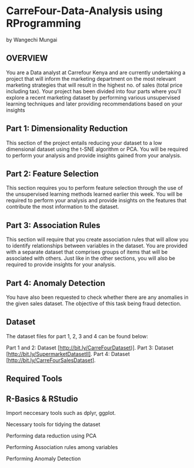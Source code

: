# CarreFour-Data-Analysis using RProgramming
by Wangechi Mungai
## OVERVIEW
You are a Data analyst at Carrefour Kenya and are currently undertaking a project that will inform the marketing department on the most relevant marketing strategies that will result in the highest no. of sales (total price including tax). Your project has been divided into four parts where you'll explore a recent marketing dataset by performing various unsupervised learning techniques and later providing recommendations based on your insights
## Part 1: Dimensionality Reduction

This section of the project entails reducing your dataset to a low dimensional dataset using the t-SNE algorithm or PCA. You will be required to perform your analysis and provide insights gained from your analysis.

## Part 2: Feature Selection

This section requires you to perform feature selection through the use of the unsupervised learning methods learned earlier this week. You will be required to perform your analysis and provide insights on the features that contribute the most information to the dataset.

## Part 3: Association Rules

This section will require that you create association rules that will allow you to identify relationships between variables in the dataset. You are provided with a separate dataset that comprises groups of items that will be associated with others. Just like in the other sections, you will also be required to provide insights for your analysis.

## Part 4: Anomaly Detection

You have also been requested to check whether there are any anomalies in the given sales dataset. The objective of this task being fraud detection.

## Dataset

The dataset files for part 1, 2, 3 and 4 can be found below:

Part 1 and 2: Dataset [http://bit.ly/CarreFourDataset)].
Part 3: Dataset [http://bit.ly/SupermarketDatasetII].
Part 4: Dataset [http://bit.ly/CarreFourSalesDataset].

## Required Tools
## R-Basics & RStudio

Import neccesary tools such as dplyr, ggplot.

Necessary tools for tidying the dataset

Performing data reduction using PCA

Performing Association rules among variables

Performing Anomaly Detection
